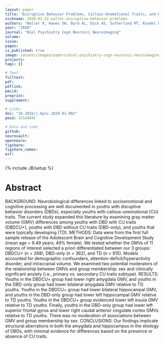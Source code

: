 ```yaml
---
layout: paper
title: "Disruptive Behavior Problems, Callous-Unemotional Traits, and Regional Gray Matter Volume in the Adolescent Brain and Cognitive Development Study"
nickname: 2020-01-22-waller-disruptive-behavior-problems
authors: "Waller R, Hawes SW, Byrd AL, Dick AS, Sutherland MT, Riedel MC, Tobia MJ, Bottenhorn KL, Laird AR, Gonzalez R"
year: "2020"
journal: "Biol Psychiatry Cogn Neurosci Neuroimaging"
volume: 
issue: 
pages: 
is_published: true
image: /assets/images/papers/biol-psychiatry-cogn-neurosci-neuroimaging.png
projects:
tags: []

# Text
fulltext:
pdf:
pdflink:
pmcid: 
preprint:
supplement:

# Links
doi: "10.1016/j.bpsc.2020.01.002"
pmid: 32144045

# Data and code
github:
neurovault:
openneuro:
figshare:
figshare_names:
osf:
---
```

{% include JB/setup %}

# Abstract

BACKGROUND: Neurobiological differences linked to socioemotional and cognitive processing are well documented in youths with disruptive behavior disorders (DBDs), especially youths with callous-unemotional (CU) traits. The current study expanded this literature by examining gray matter volume (GMV) differences among youths with DBD with CU traits (DBDCU+), youths with DBD without CU traits (DBD-only), and youths that were typically developing (TD). METHODS: Data were from the first full sample release of the Adolescent Brain and Cognitive Development Study (mean age = 9.49 years; 49% female). We tested whether the GMVs of 11 regions of interest selected a priori differentiated between our 3 groups: DBDCU+ (n = 288), DBD-only (n = 362), and TD (n = 915). Models accounted for demographic confounders, attention-deficit/hyperactivity disorder, and intracranial volume. We examined two potential moderators of the relationship between GMVs and group membership: sex and clinically significant anxiety (i.e., primary vs. secondary CU traits subtype). RESULTS: Youths in the DBDCU+ group had lower right amygdala GMV, and youths in the DBD-only group had lower bilateral amygdala GMV relative to TD youths. Youths in the DBDCU+ group had lower bilateral hippocampal GMV, and youths in the DBD-only group had lower left hippocampal GMV relative to TD youths. Youths in the DBDCU+ group evidenced lower left insula GMV relative to TD youths. Finally, youths in the DBD-only group had lower left superior frontal gyrus and lower right caudal anterior cingulate cortex GMVs relative to TD youths. There was no moderation of associations between GMV and group membership by sex. CONCLUSIONS: Our findings implicate structural aberrations in both the amygdala and hippocampus in the etiology of DBDs, with minimal evidence for differences based on the presence or absence of CU traits.
